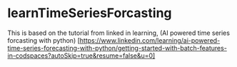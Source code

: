 # learnTimeSeriesForcasting

This is based on the tutorial from linked in learning, (AI powered time series forcasting with python) [https://www.linkedin.com/learning/ai-powered-time-series-forecasting-with-python/getting-started-with-batch-features-in-codspaces?autoSkip=true&resume=false&u=0] 
